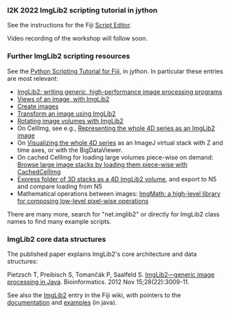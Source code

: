 ### I2K 2022 ImgLib2 scripting tutorial in jython

See the instructions for the Fiji [Script Editor](https://imagej.net/scripting/script-editor).

Video recording of the workshop will follow soon.


### Further ImgLib2 scripting resources

See the [Python Scripting Tutorial for Fiji](https://syn.mrc-lmb.cam.ac.uk/acardona/fiji-tutorial/index.html), in jython. In particular these entries are most relevant:

- [ImgLib2: writing generic, high-performance image processing programs](https://syn.mrc-lmb.cam.ac.uk/acardona/fiji-tutorial/index.html#s11)
- [Views of an image, with ImgLib2](https://syn.mrc-lmb.cam.ac.uk/acardona/fiji-tutorial/index.html#imglib2-views)
- [Create images](https://syn.mrc-lmb.cam.ac.uk/acardona/fiji-tutorial/index.html#imglib2-create-img)
- [Transform an image using ImgLib2](https://syn.mrc-lmb.cam.ac.uk/acardona/fiji-tutorial/index.html#imglib2-transform)
- [Rotating image volumes with ImgLib2](https://syn.mrc-lmb.cam.ac.uk/acardona/fiji-tutorial/index.html#imglib2-rotations)
- On CellImg, see e.g., [Representing the whole 4D series as an ImgLib2 image](https://syn.mrc-lmb.cam.ac.uk/acardona/fiji-tutorial/index.html#imglib2-vol4d)
- On [Visualizing the whole 4D series](https://syn.mrc-lmb.cam.ac.uk/acardona/fiji-tutorial/index.html#imglib2-vol4d-visualization) as an ImageJ virtual stack with Z and time axes, or with the BigDataViewer.
- On cached CellImg for loading large volumes piece-wise on demand: [Browse large image stacks by loading them piece-wise with CachedCellImg](https://syn.mrc-lmb.cam.ac.uk/acardona/fiji-tutorial/index.html#load-piece-wise-CachedCellImg)
 - [Express folder of 3D stacks as a 4D ImgLib2 volume](https://syn.mrc-lmb.cam.ac.uk/acardona/fiji-tutorial/index.html#load-4D-as-cachedCellImg-N5), and export to N5 and compare loading from N5
- Mathematical operations between images: [ImgMath: a high-level library for composing low-level pixel-wise operations](https://syn.mrc-lmb.cam.ac.uk/acardona/fiji-tutorial/index.html#ImgMath)

There are many more, search for "net.imglib2" or directly for ImgLib2 class names to find many example scripts.

### ImgLib2 core data structures

The published paper explains ImgLib2's core architecture and data structures:

Pietzsch T, Preibisch S, Tomančák P, Saalfeld S. [ImgLib2—generic image processing in Java](https://academic.oup.com/bioinformatics/article-abstract/28/22/3009/240540). Bioinformatics. 2012 Nov 15;28(22):3009-11.

See also the [ImgLib2](https://imagej.net/libs/imglib2/) entry in the Fiji wiki, with pointers to the [documentation](https://imagej.net/libs/imglib2/documentation) and [examples](https://imagej.net/libs/imglib2/examples) (in java).



